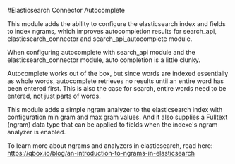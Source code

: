 #Elasticsearch Connector Autocomplete

This module adds the ability to configure the elasticsearch index and fields to
index ngrams, which improves autocompletion results for search_api,
elasticsearch_connector and search_api_autocomplete module.

When configuring autocomplete with search_api module and the
elasticsearch_connector module, auto completion is a little clunky.

Autocomplete works out of the box, but since words are indexed essentially as
whole words, autocomplete retrieves no results until an entire word has been
entered first. This is also the case for search, entire words need to be
entered, not just parts of words.

This module adds a simple ngram analyzer to the elasticsearch index with
configuration min gram and max gram values. And it also supplies a Fulltext
(ngram) data type that can be applied to fields when the indexe's ngram analyzer
is enabled.

To learn more about ngrams and analyzers in elasticsearch,
read here: https://qbox.io/blog/an-introduction-to-ngrams-in-elasticsearch
